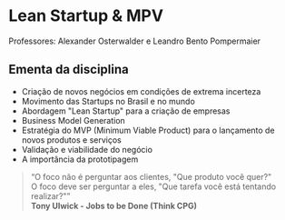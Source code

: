 # Lean Startup & MPV

Professores: Alexander Osterwalder e Leandro Bento Pompermaier

## Ementa da disciplina

- Criação de novos negócios em condições de extrema incerteza
- Movimento das Startups no Brasil e no mundo
- Abordagem "Lean Startup" para a criação de empresas
- Business Model Generation
- Estratégia do MVP (Minimum Viable Product) para o lançamento de novos produtos e serviços
- Validação e viabilidade do negócio
- A importância da prototipagem

> “O foco não é perguntar aos clientes, "Que produto você quer?"  
> O foco deve ser perguntar a eles, "Que tarefa você está tentando realizar?"”  
> **Tony Ulwick - Jobs to be Done (Think CPG)**

